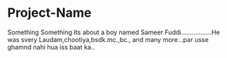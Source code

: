 # Project-Name
Something Something
Its about a boy named Sameer Fuddi.................He was svery Laudam,chootiya,bsdk.mc.,bc., and many more...par usse ghamnd nahi hua iss baat ka..
